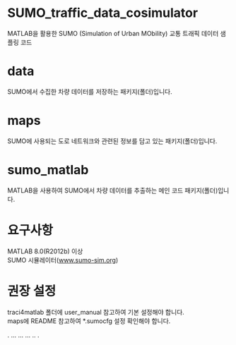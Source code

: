 # SUMO_traffic_data_cosimulator
MATLAB을 활용한 SUMO (Simulation of Urban MObility) 교통 트래픽 데이터 샘플링 코드
 
# data
SUMO에서 수집한 차량 데이터를 저장하는 패키지(폴더)입니다.

# maps
SUMO에 사용되는 도로 네트워크와 관련된 정보를 담고 있는 패키지(폴더)입니다.

# sumo_matlab
MATLAB을 사용하여 SUMO에서 차량 데이터를 추출하는 메인 코드 패키지(폴더)입니다.

# 요구사항
MATLAB 8.0(R2012b) 이상 </br>
SUMO 시뮬레이터(www.sumo-sim.org) 

# 권장 설정
traci4matlab 폴더에 user_manual 참고하여 기본 설정해야 합니다.</br>
maps에 README 참고하여 *.sumocfg 설정 확인해야 합니다.

.
...
...
...
..
.
